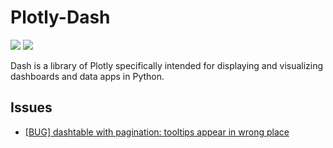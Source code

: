 # Plotly-Dash

 [![](https://img.shields.io/badge/Dash-docs-green)](https://dash.plotly.com)
 [![](https://img.shields.io/badge/Dash-repo-blue)](https://github.com/plotly/dash)

Dash is a library of Plotly specifically intended for displaying and visualizing dashboards and data apps in Python.

## Issues

- [[BUG] dashtable with pagination: tooltips appear in wrong place](<https://github.com/plotly/dash/issues/1848>)
